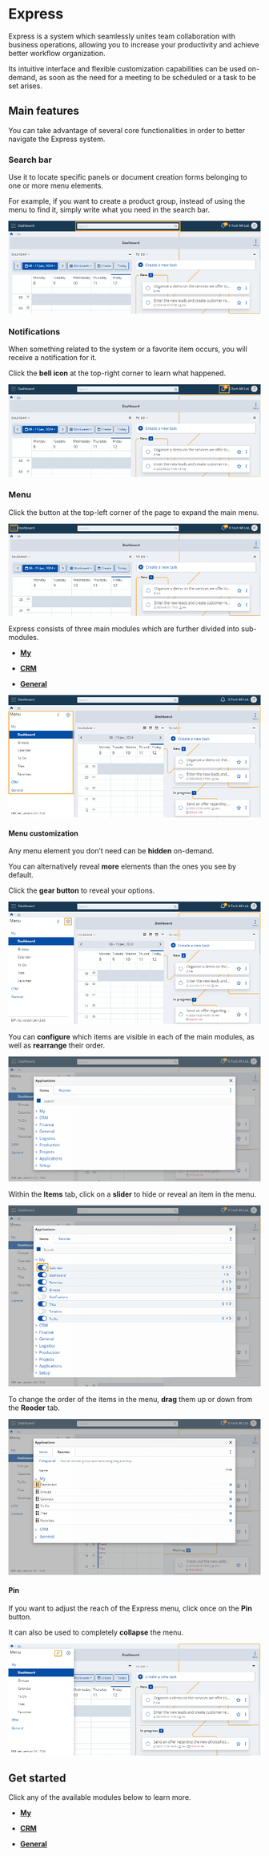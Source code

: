 # Express

Express is a system which seamlessly unites team collaboration with business operations, allowing you to increase your productivity and achieve better workflow organization. 

Its intuitive interface and flexible customization capabilities can be used on-demand, as soon as the need for a meeting to be scheduled or a task to be set arises. 

## Main features

You can take advantage of several core functionalities in order to better navigate the Express system. 
 
### Search bar 

Use it to locate specific panels or document creation forms belonging to one or more menu elements. 

For example, if you want to create a product group, instead of using the menu to find it, simply write what you need in the search bar.

![Express](pictures/Express_search_bar.png)

### Notifications 

When something related to the system or a favorite item occurs, you will receive a notification for it. 

Click the **bell icon** at the top-right corner to learn what happened.

![Express](pictures/Express_notifications.png)

### Menu 

Click the button at the top-left corner of the page to expand the main menu. 

![Express](pictures/Express_menu.png)

Express consists of three main modules which are further divided into sub-modules. 

*	**[My](my/index.md)**

*	**[CRM](crm/index.md)**

*	**[General](general/index.md)**

![Express](pictures/Menu_view.png)

#### Menu customization

Any menu element you don’t need can be **hidden** on-demand. 

You can alternatively reveal **more** elements than the ones you see by default. 

Click the **gear button** to reveal your options.

![Express](pictures/Menu_applications.png)

You can **configure** which items are visible in each of the main modules, as well as **rearrange** their order.

![Express](pictures/Menu_applications_Items.png)
  
Within the **Items** tab, click on a **slider** to hide or reveal an item in the menu.

![Express](pictures/Menu_applications_Items_choose.png)

To change the order of the items in the menu, **drag** them up or down from the **Reoder** tab.

![Express](pictures/Menu_applications_Reorder.png)

#### Pin

If you want to adjust the reach of the Express menu, click once on the **Pin** button. 

It can also be used to completely **collapse** the menu.

![Express](pictures/Menu_pins.png)

## Get started

Click any of the available modules below to learn more.

*	**[My](my/index.md)**

*	**[CRM](crm/index.md)**

*	**[General](general/index.md)**
